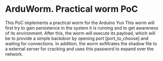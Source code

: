 # ArduWorm. Practical worm PoC

 This PoC implements a practical worm for the Arduino Yun
 This worm will first try to gain persistence in the system it is running
 and to get awareness of its environment. After this, the worm
 will execute its payload, which will be to provide a simple backdoor
 by opening port [port_to_choose] and waiting for connections.
 In addition, the worm exfiltrates the shadow file to a external server
 for cracking and uses this password to expand over the network.

